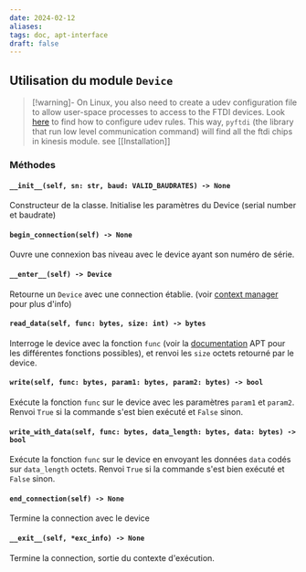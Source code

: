 ```yaml
---
date: 2024-02-12
aliases: 
tags: doc, apt-interface
draft: false
---
```


## Utilisation du module `Device`

> [!warning]-
> On Linux, you also need to create a udev configuration file to allow user-space processes to access to the FTDI devices. 
> Look [here](https://eblot.github.io/pyftdi/installation.html) to find how to configure udev rules.
> This way, `pyftdi` (the library that run low level communication command) will find all the ftdi chips in kinesis module.
> see [[Installation]]

### Méthodes

#### `__init__(self, sn: str, baud: VALID_BAUDRATES) -> None`

Constructeur de la classe. 
Initialise les paramètres du Device (serial number et baudrate)

#### `begin_connection(self) -> None`

Ouvre une connexion bas niveau avec le device ayant son numéro de série.

#### `__enter__(self) -> Device`

Retourne un `Device` avec une connection établie. (voir [context manager](https://docs.python.org/3/library/contextlib.html) pour plus d'info)

#### `read_data(self, func: bytes, size: int) -> bytes`

Interroge le device avec la fonction `func` (voir la [documentation](https://www.thorlabs.com/Software/Motion%20Control/APT_Communications_Protocol.pdf) APT pour les différentes fonctions possibles), et renvoi les `size` octets retourné par le device.

#### `write(self, func: bytes, param1: bytes, param2: bytes) -> bool`

Exécute la fonction `func` sur le device avec les paramètres `param1` et `param2`.
Renvoi `True` si la commande s'est bien exécuté et `False` sinon.

#### `write_with_data(self, func: bytes, data_length: bytes, data: bytes) -> bool`

Exécute la fonction `func` sur le device en envoyant les données `data` codés sur `data_length` octets.
Renvoi `True` si la commande s'est bien exécuté et `False` sinon.

#### `end_connection(self) -> None`

Termine la connection avec le device

#### `__exit__(self, *exc_info) -> None`

Termine la connection, sortie du contexte d'exécution.